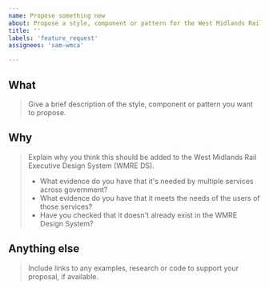 ```yaml
---
name: Propose something new
about: Propose a style, component or pattern for the West Midlands Rail Executive Design System
title: ''
labels: 'feature_request'
assignees: 'sam-wmca'

---
```


<!--
If you need help putting your proposal together, you can message Design Team using MS Teams.
-->

## What
> Give a brief description of the style, component or pattern you want to propose.

## Why
> Explain why you think this should be added to the West Midlands Rail Executive Design System (WMRE DS).
>
> - What evidence do you have that it's needed by multiple services across government?
> - What evidence do you have that it meets the needs of the users of those services?
> - Have you checked that it doesn't already exist in the WMRE Design System? 

## Anything else
> Include links to any examples, research or code to support your proposal, if available.

<!--
When you have submitted your proposal, it will automatically get sent to the backlog to be reviewed.
If this proposal is urgent, you should contact @sam-wmca or @rolorogan
-->
